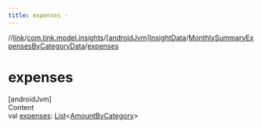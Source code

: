 ```yaml
---
title: expenses -
---
```

//[link](../../../index.md)/[com.tink.model.insights](../../index.md)/[[androidJvm]InsightData](../index.md)/[MonthlySummaryExpensesByCategoryData](index.md)/[expenses](expenses.md)



# expenses  
[androidJvm]  
Content  
val [expenses](expenses.md): [List](https://kotlinlang.org/api/latest/jvm/stdlib/kotlin.collections/-list/index.html)<[AmountByCategory](../../../com.tink.model.relations/[android-jvm]-amount-by-category/index.md)>  



